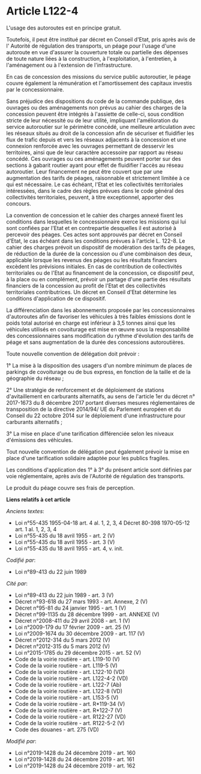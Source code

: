 # Article L122-4

L'usage des autoroutes est en principe gratuit.

Toutefois, il peut être institué par décret en Conseil d'Etat, pris après avis de l' Autorité de régulation des transports,
un péage pour l'usage d'une autoroute en vue d'assurer la couverture totale ou partielle des dépenses de toute nature liées à
la construction, à l'exploitation, à l'entretien, à l'aménagement ou à l'extension de l'infrastructure.

En cas de concession des missions du service public autoroutier, le péage couvre également la rémunération et l'amortissement
des capitaux investis par le concessionnaire.

Sans préjudice des dispositions du code de la commande publique, des ouvrages ou des aménagements non prévus au cahier des
charges de la concession peuvent être intégrés à l'assiette de celle-ci, sous condition stricte de leur nécessité ou de leur
utilité, impliquant l'amélioration du service autoroutier sur le périmètre concédé, une meilleure articulation avec les
réseaux situés au droit de la concession afin de sécuriser et fluidifier les flux de trafic depuis et vers les réseaux
adjacents à la concession et une connexion renforcée avec les ouvrages permettant de desservir les territoires, ainsi que de
leur caractère accessoire par rapport au réseau concédé. Ces ouvrages ou ces aménagements peuvent porter sur des sections à
gabarit routier ayant pour effet de fluidifier l'accès au réseau autoroutier. Leur financement ne peut être couvert que par
une augmentation des tarifs de péages, raisonnable et strictement limitée à ce qui est nécessaire. Le cas échéant, l'Etat et
les collectivités territoriales intéressées, dans le cadre des règles prévues dans le code général des collectivités
territoriales, peuvent, à titre exceptionnel, apporter des concours.

La convention de concession et le cahier des charges annexé fixent les conditions dans lesquelles le concessionnaire exerce
les missions qui lui sont confiées par l'Etat et en contrepartie desquelles il est autorisé à percevoir des péages. Ces actes
sont approuvés par décret en Conseil d'Etat, le cas échéant dans les conditions prévues à l'article L. 122-8. Le cahier des
charges prévoit un dispositif de modération des tarifs de péages, de réduction de la durée de la concession ou d'une
combinaison des deux, applicable lorsque les revenus des péages ou les résultats financiers excèdent les prévisions
initiales. En cas de contribution de collectivités territoriales ou de l'Etat au financement de la concession, ce dispositif
peut, à la place ou en complément, prévoir un partage d'une partie des résultats financiers de la concession au profit de
l'Etat et des collectivités territoriales contributrices. Un décret en Conseil d'Etat détermine les conditions d'application
de ce dispositif.

La différenciation dans les abonnements proposée par les concessionnaires d'autoroutes afin de favoriser les véhicules à très
faibles émissions dont le poids total autorisé en charge est inférieur à 3,5 tonnes ainsi que les véhicules utilisés en
covoiturage est mise en œuvre sous la responsabilité des concessionnaires sans modification du rythme d'évolution des tarifs
de péage et sans augmentation de la durée des concessions autoroutières.

Toute nouvelle convention de délégation doit prévoir :

1° La mise à la disposition des usagers d'un nombre minimum de places de parkings de covoiturage ou de bus express, en
fonction de la taille et de la géographie du réseau ;

2° Une stratégie de renforcement et de déploiement de stations d'avitaillement en carburants alternatifs, au sens de
l'article 1er du décret n° 2017-1673 du 8 décembre 2017 portant diverses mesures réglementaires de transposition de la
directive 2014/94/ UE du Parlement européen et du Conseil du 22 octobre 2014 sur le déploiement d'une infrastructure pour
carburants alternatifs ;

3° La mise en place d'une tarification différenciée selon les niveaux d'émissions des véhicules.

Tout nouvelle convention de délégation peut également prévoir la mise en place d'une tarification solidaire adaptée pour les
publics fragiles.

Les conditions d'application des 1° à 3° du présent article sont définies par voie réglementaire, après avis de l'Autorité de
régulation des transports.

Le produit du péage couvre ses frais de perception.

**Liens relatifs à cet article**

_Anciens textes_:

  - Loi n°55-435 1955-04-18 art. 4 al. 1, 2, 3, 4 Décret 80-398 1970-05-12 art. 1 al. 1, 2, 3, 4
  - Loi n°55-435 du 18 avril 1955 - art. 2 (V)
  - Loi n°55-435 du 18 avril 1955 - art. 3 (V)
  - Loi n°55-435 du 18 avril 1955 - art. 4, v. init.

_Codifié par_:

  - Loi n°89-413 du 22 juin 1989

_Cité par_:

  - Loi n°89-413 du 22 juin 1989 - art. 3 (V)
  - Décret n°93-618 du 27 mars 1993 - art. Annexe, 2 (V)
  - Décret n°95-81 du 24 janvier 1995 - art. 1 (V)
  - Décret n°99-1135 du 28 décembre 1999 - art. ANNEXE (V)
  - Décret n°2008-411 du 29 avril 2008 - art. 1 (V)
  - Loi n°2009-179 du 17 février 2009 - art. 25 (V)
  - Loi n°2009-1674 du 30 décembre 2009 - art. 117 (V)
  - Décret n°2012-314 du 5 mars 2012 (V)
  - Décret n°2012-315 du 5 mars 2012 (V)
  - Loi n°2015-1785 du 29 décembre 2015 - art. 52 (V)
  - Code de la voirie routière - art. L119-10 (V)
  - Code de la voirie routière - art. L119-5 (V)
  - Code de la voirie routière - art. L122-10 (VD)
  - Code de la voirie routière - art. L122-4-2 (VD)
  - Code de la voirie routière - art. L122-7 (Ab)
  - Code de la voirie routière - art. L122-8 (VD)
  - Code de la voirie routière - art. L153-5 (V)
  - Code de la voirie routière - art. R*119-34 (V)
  - Code de la voirie routière - art. R*122-7 (V)
  - Code de la voirie routière - art. R122-27 (VD)
  - Code de la voirie routière - art. R122-5-2 (V)
  - Code des douanes - art. 275 (VD)

_Modifié par_:

  - Loi n°2019-1428 du 24 décembre 2019 - art. 160
  - Loi n°2019-1428 du 24 décembre 2019 - art. 161
  - Loi n°2019-1428 du 24 décembre 2019 - art. 162
